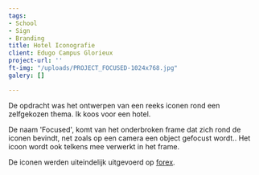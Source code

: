 ```yaml
---
tags:
- School
- Sign
- Branding
title: Hotel Iconografie
client: Edugo Campus Glorieux
project-url: ''
ft-img: "/uploads/PROJECT_FOCUSED-1024x768.jpg"
galery: []

---
```

De opdracht was het ontwerpen van een reeks iconen rond een zelfgekozen thema. Ik koos voor een hotel.   
  
De naam 'Focused', komt van het onderbroken frame dat zich rond de iconen bevindt, net zoals op een camera een object gefocust wordt.. Het icoon wordt ook telkens mee verwerkt in het frame.   
  
De iconen werden uiteindelijk uitgevoerd op [forex](https://lennertderyck.be/grafische-termen#forex).